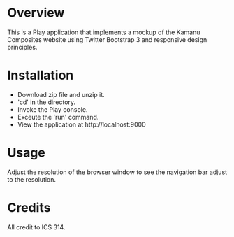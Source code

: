 
Overview
====================
This is a Play application that implements a mockup of the Kamanu Composites website using Twitter Bootstrap 3 and responsive design principles.

Installation
====================
* Download zip file and unzip it.
* 'cd' in the directory.
* Invoke the Play console.
* Exceute the 'run' command.
* View the application at http://localhost:9000

Usage
====================
Adjust the resolution of the browser window to see the navigation bar adjust to the resolution.

Credits
====================
All credit to ICS 314.